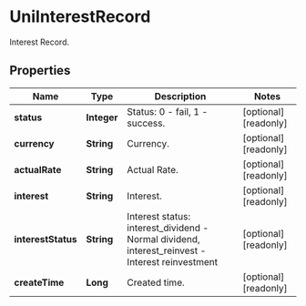 
# UniInterestRecord

Interest Record.

## Properties

Name | Type | Description | Notes
------------ | ------------- | ------------- | -------------
**status** | **Integer** | Status: 0 - fail, 1 - success. |  [optional] [readonly]
**currency** | **String** | Currency. |  [optional] [readonly]
**actualRate** | **String** | Actual Rate. |  [optional] [readonly]
**interest** | **String** | Interest. |  [optional] [readonly]
**interestStatus** | **String** | Interest status: interest_dividend - Normal dividend, interest_reinvest - Interest reinvestment |  [optional] [readonly]
**createTime** | **Long** | Created time. |  [optional] [readonly]

